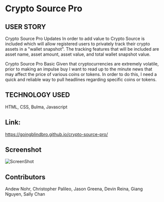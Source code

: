 # Crypto Source Pro

## USER STORY

Crypto Source Pro Updates
In order to add value to Crypto Source is included which will allow registered users to privately track their crypto assets in a "wallet snapshot". The tracking features that will be included are asset name, asset amount, asset value, and total wallet snapshot value.

Crypto Source Pro Basic
Given that cryptocurrencies are extremely volatile, prior to making an impulse buy I want to read up to the minute news that may affect the price of various coins or tokens. In order to do this, I need a quick and reliable way to pull headlines regarding specific coins or tokens.

## TECHNOLOGY USED

HTML, CSS, Bulma, Javascript

## Link:

https://goingblindbro.github.io/crypto-source-pro/

## Screenshot

![ScreenShot](https://github.com/goingblindbro/CryptoSource/blob/1fa44f30c99f9c07dbea791e67d18d196da500cb/Screen%20Shot%202022-02-10%20at%206.51.43%20PM.png)

## Contributors

Andew Nohr, Christopher Palileo, Jason Greena, Devin Reina, Giang Nguyen, Sally Chan
